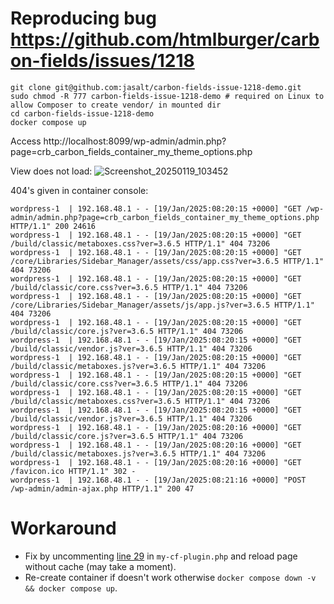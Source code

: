 # Reproducing bug https://github.com/htmlburger/carbon-fields/issues/1218
```
git clone git@github.com:jasalt/carbon-fields-issue-1218-demo.git
sudo chmod -R 777 carbon-fields-issue-1218-demo # required on Linux to allow Composer to create vendor/ in mounted dir
cd carbon-fields-issue-1218-demo
docker compose up
```

Access http://localhost:8099/wp-admin/admin.php?page=crb_carbon_fields_container_my_theme_options.php

View does not load:
![Screenshot_20250119_103452](https://github.com/user-attachments/assets/15b960a8-41df-487e-ab0a-49fd9221c365)

404's given in container console:

```
wordpress-1  | 192.168.48.1 - - [19/Jan/2025:08:20:15 +0000] "GET /wp-admin/admin.php?page=crb_carbon_fields_container_my_theme_options.php HTTP/1.1" 200 24616
wordpress-1  | 192.168.48.1 - - [19/Jan/2025:08:20:15 +0000] "GET /build/classic/metaboxes.css?ver=3.6.5 HTTP/1.1" 404 73206
wordpress-1  | 192.168.48.1 - - [19/Jan/2025:08:20:15 +0000] "GET /core/Libraries/Sidebar_Manager/assets/css/app.css?ver=3.6.5 HTTP/1.1" 404 73206
wordpress-1  | 192.168.48.1 - - [19/Jan/2025:08:20:15 +0000] "GET /build/classic/core.css?ver=3.6.5 HTTP/1.1" 404 73206
wordpress-1  | 192.168.48.1 - - [19/Jan/2025:08:20:15 +0000] "GET /core/Libraries/Sidebar_Manager/assets/js/app.js?ver=3.6.5 HTTP/1.1" 404 73206
wordpress-1  | 192.168.48.1 - - [19/Jan/2025:08:20:15 +0000] "GET /build/classic/core.js?ver=3.6.5 HTTP/1.1" 404 73206
wordpress-1  | 192.168.48.1 - - [19/Jan/2025:08:20:15 +0000] "GET /build/classic/vendor.js?ver=3.6.5 HTTP/1.1" 404 73206
wordpress-1  | 192.168.48.1 - - [19/Jan/2025:08:20:15 +0000] "GET /build/classic/metaboxes.js?ver=3.6.5 HTTP/1.1" 404 73206
wordpress-1  | 192.168.48.1 - - [19/Jan/2025:08:20:15 +0000] "GET /build/classic/core.css?ver=3.6.5 HTTP/1.1" 404 73206
wordpress-1  | 192.168.48.1 - - [19/Jan/2025:08:20:15 +0000] "GET /build/classic/metaboxes.css?ver=3.6.5 HTTP/1.1" 404 73206
wordpress-1  | 192.168.48.1 - - [19/Jan/2025:08:20:15 +0000] "GET /build/classic/vendor.js?ver=3.6.5 HTTP/1.1" 404 73206
wordpress-1  | 192.168.48.1 - - [19/Jan/2025:08:20:16 +0000] "GET /build/classic/core.js?ver=3.6.5 HTTP/1.1" 404 73206
wordpress-1  | 192.168.48.1 - - [19/Jan/2025:08:20:16 +0000] "GET /build/classic/metaboxes.js?ver=3.6.5 HTTP/1.1" 404 73206
wordpress-1  | 192.168.48.1 - - [19/Jan/2025:08:20:16 +0000] "GET /favicon.ico HTTP/1.1" 302 -
wordpress-1  | 192.168.48.1 - - [19/Jan/2025:08:21:16 +0000] "POST /wp-admin/admin-ajax.php HTTP/1.1" 200 47

```
# Workaround
- Fix by uncommenting [line 29](https://github.com/jasalt/carbon-fields-issue-1218-demo/blob/main/my-cf-plugin.php#L29) in `my-cf-plugin.php` and reload page without cache (may take a moment).
- Re-create container if doesn't work otherwise `docker compose down -v && docker compose up`.
